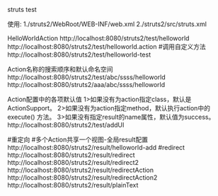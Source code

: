struts test

使用:
1./struts2/WebRoot/WEB-INF/web.xml
2./struts2/src/struts.xml

HelloWorldAction
http://localhost:8080/struts2/test/helloworld
http://localhost:8080/struts2/test/helloworld.action
#调用自定义方法
http://localhost:8080/struts2/test/helloworld-test

Action名称的搜索顺序和默认命名空间
http://localhost:8080/struts2/test/abc/ssss/helloworld
http://localhost:8080/struts2/aaa/abc/ssss/helloworld

Action配置中的各项默认值
1>如果没有为action指定class，默认是ActionSupport。
2>如果没有为action指定method，默认执行action中的execute() 方法。
3>如果没有指定result的name属性，默认值为success。
http://localhost:8080/struts2/test/addUI

#重定向
#多个Action共享一个视图-全局result配置
http://localhost:8080/struts2/result/helloworld-add
#redirect
http://localhost:8080/struts2/result/redirect
http://localhost:8080/struts2/result/redirect2
http://localhost:8080/struts2/result/redirectAction
http://localhost:8080/struts2/result/redirectAction2
http://localhost:8080/struts2/result/plainText


